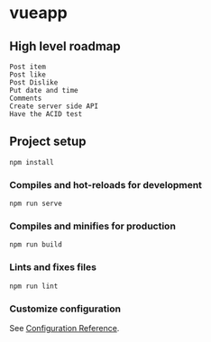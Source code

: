 # vueapp

## High level roadmap 
    Post item 
    Post like 
    Post Dislike 
    Put date and time 
    Comments
    Create server side API 
    Have the ACID test
    

## Project setup
```
npm install
```

### Compiles and hot-reloads for development
```
npm run serve
```

### Compiles and minifies for production
```
npm run build
```

### Lints and fixes files
```
npm run lint
```

### Customize configuration
See [Configuration Reference](https://cli.vuejs.org/config/).



